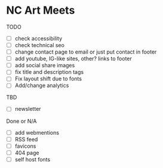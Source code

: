 # NC Art Meets

TODO

- [ ] check accessibility
- [ ] check technical seo
- [ ] change contact page to email or just put contact in footer
- [ ] add youtube, IG-like sites, other? links to footer
- [ ] add social share images
- [ ] fix title and description tags
- [ ] Fix layout shift due to fonts
- [ ] Add/change analytics

TBD
- [ ] newsletter

Done or N/A
- [ ] add webmentions
- [ ] RSS feed
- [ ] favicons
- [ ] 404 page
- [ ] self host fonts
